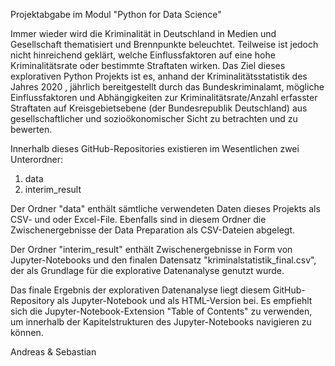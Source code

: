 Projektabgabe im Modul "Python for Data Science"

Immer wieder wird die Kriminalität in Deutschland in Medien und Gesellschaft thematisiert und Brennpunkte beleuchtet. Teilweise ist jedoch nicht hinreichend geklärt, welche Einflussfaktoren auf eine hohe Kriminalitätsrate oder bestimmte Straftaten wirken. Das Ziel dieses explorativen Python Projekts ist es, anhand der Kriminalitätsstatistik des Jahres 2020 , jährlich bereitgestellt durch das Bundeskriminalamt, mögliche Einflussfaktoren und Abhängigkeiten zur Kriminalitätsrate/Anzahl erfasster Straftaten auf Kreisgebietsebene (der Bundesrepublik Deutschland) aus gesellschaftlicher und sozioökonomischer Sicht zu betrachten und zu bewerten. 

Innerhalb dieses GitHub-Repositories existieren im Wesentlichen zwei Unterordner:
1. data
2. interim_result

Der Ordner "data" enthält sämtliche verwendeten Daten dieses Projekts als CSV- und oder Excel-File. Ebenfalls sind  in diesem Ordner die Zwischenergebnisse der Data Preparation als CSV-Dateien abgelegt.

Der Ordner "interim_result" enthält Zwischenergebnisse in Form von Jupyter-Notebooks und den finalen Datensatz "kriminalstatistik_final.csv", der als Grundlage für die explorative Datenanalyse genutzt wurde.

Das finale Ergebnis der explorativen Datenanalyse liegt diesem GitHub-Repository als Jupyter-Notebook und als HTML-Version bei. Es empfiehlt sich die Jupyter-Notebook-Extension "Table of Contents" zu verwenden, um innerhalb der Kapitelstrukturen des Jupyter-Notebooks navigieren zu können.


Andreas & Sebastian
